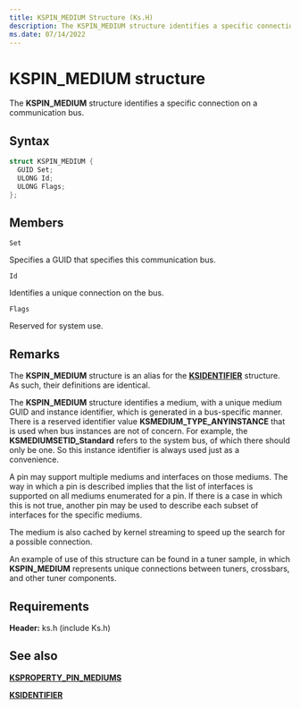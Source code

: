 ```yaml
---
title: KSPIN_MEDIUM Structure (Ks.H)
description: The KSPIN_MEDIUM structure identifies a specific connection on a communication bus.
ms.date: 07/14/2022
---
```



# KSPIN_MEDIUM structure

The **KSPIN_MEDIUM** structure identifies a specific connection on a communication bus.

## Syntax

```cpp
struct KSPIN_MEDIUM {
  GUID Set;
  ULONG Id;
  ULONG Flags;
};
```

## Members

`Set`

Specifies a GUID that specifies this communication bus.

`Id`

Identifies a unique connection on the bus.

`Flags`

Reserved for system use.

## Remarks

The **KSPIN_MEDIUM** structure is an alias for the [**KSIDENTIFIER**](/windows-hardware/drivers/ddi/ks/ns-ks-ksidentifier) structure. As such, their definitions are identical.

The **KSPIN_MEDIUM** structure identifies a medium, with a unique medium GUID and instance identifier, which is generated in a bus-specific manner. There is a reserved identifier value **KSMEDIUM_TYPE_ANYINSTANCE** that is used when bus instances are not of concern. For example, the **KSMEDIUMSETID_Standard** refers to the system bus, of which there should only be one. So this instance identifier is always used just as a convenience.

A pin may support multiple mediums and interfaces on those mediums. The way in which a pin is described implies that the list of interfaces is supported on all mediums enumerated for a pin. If there is a case in which this is not true, another pin may be used to describe each subset of interfaces for the specific mediums.

The medium is also cached by kernel streaming to speed up the search for a possible connection.

An example of use of this structure can be found in a tuner sample, in which **KSPIN_MEDIUM** represents unique connections between tuners, crossbars, and other tuner components.

## Requirements

**Header:** ks.h (include Ks.h)

## See also

[**KSPROPERTY_PIN_MEDIUMS**](./ksproperty-pin-mediums.md)

[**KSIDENTIFIER**](/windows-hardware/drivers/ddi/ks/ns-ks-ksidentifier)
